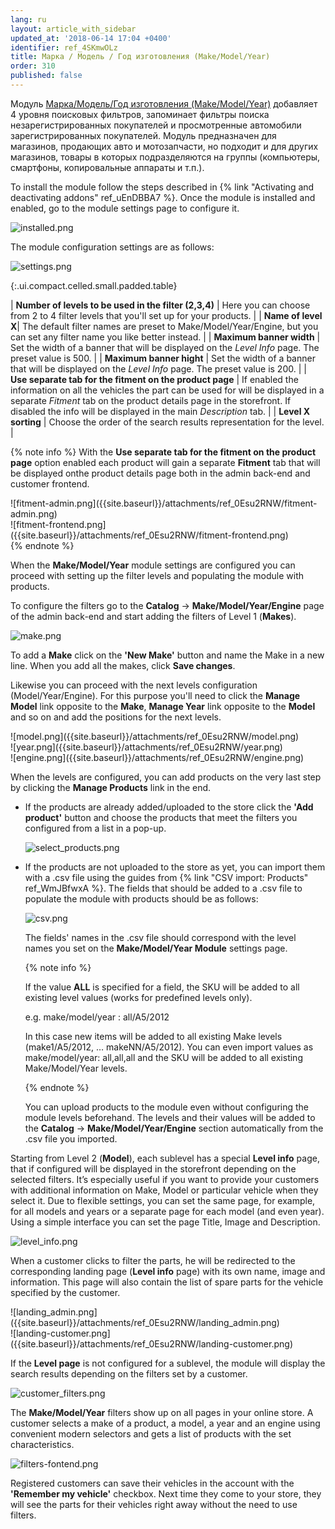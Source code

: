 ```yaml
---
lang: ru
layout: article_with_sidebar
updated_at: '2018-06-14 17:04 +0400'
identifier: ref_4SKmwOLz
title: Марка / Модель / Год изготовления (Make/Model/Year)
order: 310
published: false
---
```

Модуль [Марка/Модель/Год изготовления (Make/Model/Year)](https://market.x-cart.com/addons/make-model-year.html "Марка / Модель / Год изготовления (Make/Model/Year)") добавляет 4 уровня поисковых фильтров, запоминает фильтры поиска незарегистрированных покупателей и просмотренные автомобили зарегистрированных покупателей. Модуль предназначен для магазинов, продающих авто и мотозапчасти, но подходит и для других магазинов, товары в которых подразделяются на группы (компьютеры, смартфоны, копировальные аппараты и т.п.).

To install the module follow the steps described in {% link "Activating and deactivating addons" ref_uEnDBBA7 %}. Once the module is installed and enabled, go to the module settings page to configure it.

![installed.png]({{site.baseurl}}/attachments/ref_0Esu2RNW/installed.png)

The module configuration settings are as follows:

![settings.png]({{site.baseurl}}/attachments/ref_0Esu2RNW/settings.png)

{:.ui.compact.celled.small.padded.table}

| **Number of levels to be used in the filter (2,3,4)** | Here you can choose from 2 to 4 filter levels that you'll set up for your products. |
| **Name of level X**| The default filter names are preset to Make/Model/Year/Engine, but you can set any filter name you like better instead. |
| **Maximum banner width** | Set the width of a banner that will be displayed on the _Level Info_ page. The preset value is 500. |
| **Maximum banner hight** | Set the width of a banner that will be displayed on the _Level Info_ page. The preset value is 200. |
| **Use separate tab for the fitment on the product page** | If enabled the information on all the vehicles the part can be used for will be displayed in a separate _Fitment_ tab on the product details page in the storefront. If disabled the info will be displayed in the main _Description_ tab. | 
| **Level X sorting** | Choose the order of the search results representation for the level. |

{% note info %}
With the **Use separate tab for the fitment on the product page** option enabled each product will gain a separate **Fitment** tab that will be displayed onthe product details page both in the admin back-end and customer frontend.
<div class="ui stackable two column grid">
  <div class="column" markdown="span">![fitment-admin.png]({{site.baseurl}}/attachments/ref_0Esu2RNW/fitment-admin.png)</div>
  <div class="column" markdown="span">![fitment-frontend.png]({{site.baseurl}}/attachments/ref_0Esu2RNW/fitment-frontend.png)</div>
</div>
{% endnote %}

When the **Make/Model/Year** module settings are configured you can proceed with setting up the filter levels and populating the module with products. 

To configure the filters go to the **Catalog** -> **Make/Model/Year/Engine** page of the admin back-end and start adding the filters of Level 1 (**Makes**).

![make.png]({{site.baseurl}}/attachments/ref_0Esu2RNW/make.png)

To add a **Make** click on the **'New Make'** button and name the Make in a new line. When you add all the makes, click **Save changes**.  

Likewise you can proceed with the next levels configuration (Model/Year/Engine). For this purpose you'll need to click the **Manage Model** link opposite to the **Make**, **Manage Year** link opposite to the **Model** and so on and add the positions for the next levels. 

<div class="ui stackable three column grid">
  <div class="column" markdown="span">![model.png]({{site.baseurl}}/attachments/ref_0Esu2RNW/model.png)</div>
  <div class="column" markdown="span">![year.png]({{site.baseurl}}/attachments/ref_0Esu2RNW/year.png)</div>
  <div class="column" markdown="span">![engine.png]({{site.baseurl}}/attachments/ref_0Esu2RNW/engine.png)</div>
</div>

When the levels are configured, you can add products on the very last step by clicking the **Manage Products** link in the end. 

* If the products are already added/uploaded to the store click the **'Add product'** button and choose the products that meet the filters you configured from a list in a pop-up.
  
  ![select_products.png]({{site.baseurl}}/attachments/ref_0Esu2RNW/select_products.png)
  
  
* If the products are not uploaded to the store as yet, you can import them with a .csv file using the guides from {% link "CSV import: Products" ref_WmJBfwxA %}.
  The fields that should be added to a .csv file to populate the module with products should be as follows:
  
  ![csv.png]({{site.baseurl}}/attachments/ref_0Esu2RNW/csv.png)
  
  
  The fields' names in the .csv file should correspond with the level names you set on the **Make/Model/Year Module** settings page.
  
  {% note info %}
  
  If the value **ALL** is specified for a field, the SKU will be added to all existing level values (works for predefined levels only). 
  
  e.g. 
  make/model/year : all/A5/2012
  
  In this case new items will be added to all existing Make levels (make1/A5/2012, … makeNN/A5/2012). You can even import values as make/model/year: all,all,all and the SKU will be added to all existing Make/Model/Year levels. 
  
  {% endnote %}
  
  You can upload products to the module even without configuring the module levels beforehand. The levels and their values will be added to the **Catalog** -> **Make/Model/Year/Engine** section automatically from the .csv file you imported. 
  
Starting from Level 2 (**Model**), each sublevel has a special **Level info** page, that if configured will be displayed in the storefront depending on the selected filters. It’s especially useful if you want to provide your customers with additional information on Make, Model or particular vehicle when they select it. Due to flexible settings, you can set the same page, for example, for all models and years or a separate page for each model (and even year). Using a simple interface you can set the page Title, Image and Description. 

![level_info.png]({{site.baseurl}}/attachments/ref_0Esu2RNW/level_info.png)

When a customer clicks to filter the parts, he will be redirected to the corresponding landing page (**Level info** page) with its own name, image and information. This page will also contain the list of spare parts for the vehicle specified by the customer. 

<div class="ui stackable two column grid">
  <div class="column" markdown="span">![landing_admin.png]({{site.baseurl}}/attachments/ref_0Esu2RNW/landing_admin.png)</div>
  <div class="column" markdown="span">![landing-customer.png]({{site.baseurl}}/attachments/ref_0Esu2RNW/landing-customer.png)</div>
</div>

If the **Level page** is not configured for a sublevel, the module will display the search results depending on the filters set by a customer.

![customer_filters.png]({{site.baseurl}}/attachments/ref_0Esu2RNW/customer_filters.png)

The **Make/Model/Year** filters show up on all pages in your online store. A customer selects a make of a product, a model, a year and an engine using convenient modern selectors and gets a list of products with the set characteristics.

![filters-fontend.png]({{site.baseurl}}/attachments/ref_0Esu2RNW/filters-fontend.png)

Registered customers can save their vehicles in the account with the **'Remember my vehicle'** checkbox. Next time they come to your store, they will see the parts for their vehicles right away without the need to use filters.
